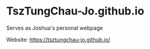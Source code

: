 # TszTungChau-Jo.github.io
Serves as Joshua's personal webpage

Website: https://tsztungchau-jo.github.io/
